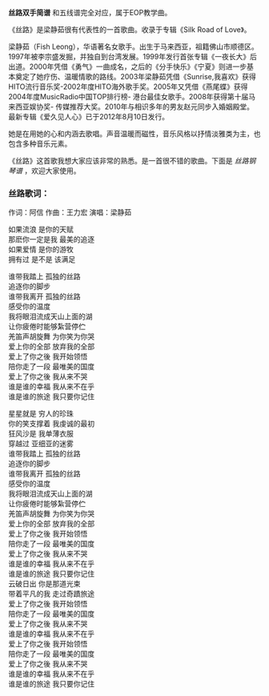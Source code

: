 

**丝路双手简谱** 和五线谱完全对应，属于EOP教学曲。  
  
《丝路》是梁静茹很有代表性的一首歌曲。收录于专辑《Silk Road of Love》。  
  
梁静茹（Fish
Leong），华语著名女歌手。出生于马来西亚，祖籍佛山市顺德区。1997年被李宗盛发掘，并独自到台湾发展。1999年发行首张专辑《一夜长大》后出道。2000年凭借《勇气》一曲成名，之后的《分手快乐》《宁夏》则进一步基本奠定了她疗伤、温暖情歌的路线。2003年梁静茹凭借《Sunrise,我喜欢》获得HITO流行音乐奖-2002年度HITO海外歌手奖。2005年又凭借《燕尾蝶》获得2004年度MusicRadio中国TOP排行榜-
港台最佳女歌手。2008年获得第十届马来西亚娱协奖-
传媒推荐大奖。2010年与相识多年的男友赵元同步入婚姻殿堂。最新专辑《爱久见人心》已于2012年8月10日发行。  
  
她是在用她的心和内涵去歌唱。声音温暖而磁性，音乐风格以抒情淡雅类为主，也包含多种音乐元素。  
  
《丝路》这首歌我想大家应该非常的熟悉。是一首很不错的歌曲。下面是 _丝路钢琴谱_ ，欢迎大家使用。

### 丝路歌词：

作词：阿信 作曲：王力宏 演唱：梁静茹

如果流浪 是你的天赋  
那麽你一定是我 最美的追逐  
如果爱情 是你的游牧  
拥有过 是不是 该满足

谁带我踏上 孤独的丝路  
追逐你的脚步  
谁带我离开 孤独的丝路  
感受你的温度  
我将眼泪流成天山上面的湖  
让你疲倦时能够紮营停伫  
羌笛声胡旋舞 为你笑为你哭  
爱上你的全部 放弃我的全部  
爱上了你之後 我开始领悟  
陪你走了一段 最唯美的国度  
爱上了你之後 我从来不哭  
谁是谁的幸福 我从来不在乎  
谁是谁的旅途 我只要你记住

星星就是 穷人的珍珠  
你的笑支撑着 我虔诚的最初  
狂风沙是 我单薄衣服  
穿越过 亚细亚的迷雾  
谁带我踏上 孤独的丝路  
追逐你的脚步  
谁带我离开 孤独的丝路  
感受你的温度  
我将眼泪流成天山上面的湖  
让你疲倦时能够紮营停伫  
羌笛声胡旋舞 为你笑为你哭  
爱上你的全部 放弃我的全部  
爱上了你之後 我开始领悟  
陪你走了一段 最唯美的国度  
爱上了你之後 我从来不哭  
谁是谁的幸福 我从来不在乎  
谁是谁的旅途 我只要你记住  
云破日出 你是那道光束  
带着平凡的我 走过奇蹟旅途  
爱上了你之後 我开始领悟  
陪你走了一段 最唯美的国度  
爱上了你之後 我从来不哭  
谁是谁的幸福 我从来不在乎  
爱上了你之後 我开始领悟  
陪你走了一段 最唯美的国度  
爱上了你之後 我从来不哭  
谁是谁的幸福 我从来不在乎  
谁是谁的旅途 我只要你记住

